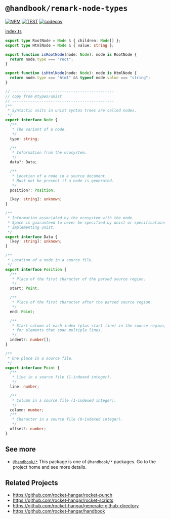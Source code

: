# `@handbook/remark-node-types`

[![NPM](https://img.shields.io/npm/v/@handbook/remark-node-types.svg)](https://www.npmjs.com/package/@handbook/remark-node-types)
[![TEST](https://github.com/rocket-hangar/handbook/workflows/Test/badge.svg)](https://github.com/rocket-hangar/handbook/actions?query=workflow%3ATest)
[![codecov](https://codecov.io/gh/rocket-hangar/handbook/branch/master/graph/badge.svg)](https://codecov.io/gh/rocket-hangar/handbook)

<!-- source index.ts -->

[index.ts](index.ts)

```ts
export type RootNode = Node & { children: Node[] };
export type HtmlNode = Node & { value: string };

export function isRootNode(node: Node): node is RootNode {
  return node.type === "root";
}

export function isHtmlNode(node: Node): node is HtmlNode {
  return node.type === "html" && typeof node.value === "string";
}

// ---------------------------------------------
// copy from @types/unist
// ---------------------------------------------
/**
 * Syntactic units in unist syntax trees are called nodes.
 */
export interface Node {
  /**
   * The variant of a node.
   */
  type: string;

  /**
   * Information from the ecosystem.
   */
  data?: Data;

  /**
   * Location of a node in a source document.
   * Must not be present if a node is generated.
   */
  position?: Position;

  [key: string]: unknown;
}

/**
 * Information associated by the ecosystem with the node.
 * Space is guaranteed to never be specified by unist or specifications
 * implementing unist.
 */
export interface Data {
  [key: string]: unknown;
}

/**
 * Location of a node in a source file.
 */
export interface Position {
  /**
   * Place of the first character of the parsed source region.
   */
  start: Point;

  /**
   * Place of the first character after the parsed source region.
   */
  end: Point;

  /**
   * Start column at each index (plus start line) in the source region,
   * for elements that span multiple lines.
   */
  indent?: number[];
}

/**
 * One place in a source file.
 */
export interface Point {
  /**
   * Line in a source file (1-indexed integer).
   */
  line: number;

  /**
   * Column in a source file (1-indexed integer).
   */
  column: number;
  /**
   * Character in a source file (0-indexed integer).
   */
  offset?: number;
}
```

<!-- /source -->

## See more

- [`@handbook/*`](https://github.com/rocket-hangar/handbook) This package is one of `@handbook/*` packages. Go to the project home and see more details.

## Related Projects

- <https://github.com/rocket-hangar/rocket-punch>
- <https://github.com/rocket-hangar/rocket-scripts>
- <https://github.com/rocket-hangar/generate-github-directory>
- <https://github.com/rocket-hangar/handbook>
